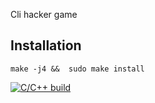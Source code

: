 
Cli hacker game

## Installation

`
make -j4 && 
sudo make install
`

[![C/C++ build](https://github.com/su8/hackzy/actions/workflows/c-cpp.yml/badge.svg)](https://github.com/su8/hackzy/actions/workflows/c-cpp.yml)

